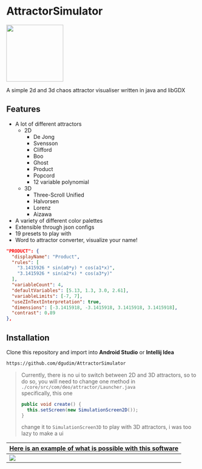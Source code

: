 <h1 id="title">AttractorSimulator </h1>

<img src="https://user-images.githubusercontent.com/34401005/196242230-7e08eb3b-73c7-456e-8b37-b490cee37111.jpg" height=150 id="icon"></img>

A simple 2d and 3d chaos attractor visualiser written in java and libGDX

## Features
- A lot of different attractors
  - 2D
    - De Jong
    - Svensson
    - Clifford
    - Boo
    - Ghost
    - Product
    - Popcord
    - 12 variable polynomial
  - 3D 
    - Three-Scroll Unified
    - Halvorsen
    - Lorenz
    - Aizawa 
- A variety of different color palettes
- Extensible through json configs
- 19 presets to play with
- Word to attractor converter, visualize your name!
```json
"PRODUCT": {
  "displayName": "Product",
  "rules": [
    "3.1415926 * sin(a0*y) * cos(a1*x)",
    "3.1415926 * sin(a2*x) * cos(a3*y)"
  ],
  "variableCount": 4,
  "defaultVariables": [5.13, 1.3, 3.0, 2.61],
  "variableLimits": [-7, 7],
  "useZInTextInterpretation": true,
  "dimensions": [-3.1415918, -3.1415918, 3.1415918, 3.1415918],
  "contrast": 0.89
},
```

## Installation
Clone this repository and import into **Android Studio** or **Intellij Idea**
```bash
https://github.com/dgudim/AttractorSimulator
```

> Currently, there is no ui to switch between 2D and 3D attractors, so to do so, you will need to change one method in <br>
> ```./core/src/com/deo/attractor/Launcher.java```<br>
> specifically, this one 
> ```java
> public void create() {
>   this.setScreen(new SimulationScreen2D());
> }
> ```
> change it to ```SimulationScreen3D``` to play with 3D attractors, i was too lazy to make a ui

| [Here is an example of what is possible with this software](https://youtu.be/8ttGBReE5gg) |
| - |
| <a href="https://youtu.be/8ttGBReE5gg"><img src="https://user-images.githubusercontent.com/34401005/196383368-2985c626-5d16-491e-9df5-40822e540c7f.png" id="thumb"></img></a> |


